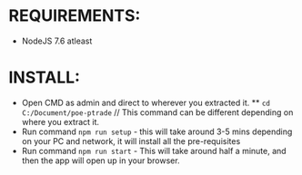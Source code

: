 # REQUIREMENTS:

* NodeJS 7.6 atleast


# INSTALL:

* Open CMD as admin and direct to wherever you extracted it.
  ** `cd C:/Document/poe-ptrade` // This command can be different depending on where you extract it.
* Run command `npm run setup` - this will take around 3-5 mins depending on your PC and network, it will install all the pre-requisites
* Run command `npm run start` - This will take around half a minute, and then the app will open up in your browser.
